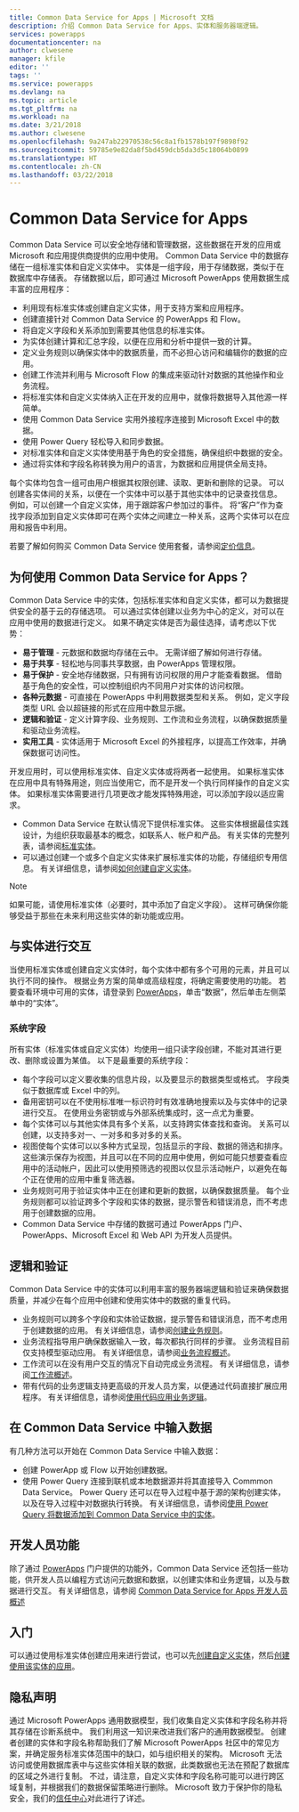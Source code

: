 ```yaml
---
title: Common Data Service for Apps | Microsoft 文档
description: 介绍 Common Data Service for Apps、实体和服务器端逻辑。
services: powerapps
documentationcenter: na
author: clwesene
manager: kfile
editor: ''
tags: ''
ms.service: powerapps
ms.devlang: na
ms.topic: article
ms.tgt_pltfrm: na
ms.workload: na
ms.date: 3/21/2018
ms.author: clwesene
ms.openlocfilehash: 9a247ab22970538c56c8a1fb1578b197f9898f92
ms.sourcegitcommit: 59785e9e82da8f5bd459dcb5da3d5c18064b0899
ms.translationtype: HT
ms.contentlocale: zh-CN
ms.lasthandoff: 03/22/2018
---
```

# <a name="common-data-service-for-apps"></a>Common Data Service for Apps

Common Data Service 可以安全地存储和管理数据，这些数据在开发的应用或 Microsoft 和应用提供商提供的应用中使用。 Common Data Service 中的数据存储在一组标准实体和自定义实体中。 实体是一组字段，用于存储数据，类似于在数据库中存储表。 存储数据以后，即可通过 Microsoft PowerApps 使用数据生成丰富的应用程序：

* 利用现有标准实体或创建自定义实体，用于支持方案和应用程序。
* 创建直接针对 Common Data Service 的 PowerApps 和 Flow。
* 将自定义字段和关系添加到需要其他信息的标准实体。
* 为实体创建计算和汇总字段，以便在应用和分析中提供一致的计算。
* 定义业务规则以确保实体中的数据质量，而不必担心访问和编辑你的数据的应用。
* 创建工作流并利用与 Microsoft Flow 的集成来驱动针对数据的其他操作和业务流程。
* 将标准实体和自定义实体纳入正在开发的应用中，就像将数据导入其他源一样简单。
* 使用 Common Data Service 实用外接程序连接到 Microsoft Excel 中的数据。
* 使用 Power Query 轻松导入和同步数据。
* 对标准实体和自定义实体使用基于角色的安全措施，确保组织中数据的安全。
* 通过将实体和字段名称转换为用户的语言，为数据和应用提供全局支持。

每个实体均包含一组可由用户根据其权限创建、读取、更新和删除的记录。 可以创建各实体间的关系，以便在一个实体中可以基于其他实体中的记录查找信息。 例如，可以创建一个自定义实体，用于跟踪客户参加过的事件。 将“客户”作为查找字段添加到自定义实体即可在两个实体之间建立一种关系，这两个实体可以在应用和报告中利用。

若要了解如何购买 Common Data Service 使用套餐，请参阅[定价信息](../../administrator/pricing-billing-skus.md)。

## <a name="why-use-the-common-data-service-for-apps"></a>为何使用 Common Data Service for Apps？
Common Data Service 中的实体，包括标准实体和自定义实体，都可以为数据提供安全的基于云的存储选项。 可以通过实体创建以业务为中心的定义，对可以在应用中使用的数据进行定义。 如果不确定实体是否为最佳选择，请考虑以下优势：

* **易于管理** - 元数据和数据均存储在云中。 无需详细了解如何进行存储。
* **易于共享** - 轻松地与同事共享数据，由 PowerApps 管理权限。
* **易于保护** - 安全地存储数据，只有拥有访问权限的用户才能查看数据。 借助基于角色的安全性，可以控制组织内不同用户对实体的访问权限。
* **各种元数据** - 可直接在 PowerApps 中利用数据类型和关系。 例如，定义字段类型 URL 会以超链接的形式在应用中数显示据。
* **逻辑和验证** - 定义计算字段、业务规则、工作流和业务流程，以确保数据质量和驱动业务流程。
* **实用工具** - 实体适用于 Microsoft Excel 的外接程序，以提高工作效率，并确保数据可访问性。

开发应用时，可以使用标准实体、自定义实体或将两者一起使用。 如果标准实体在应用中具有特殊用途，则应当使用它，而不是开发一个执行同样操作的自定义实体。 如果标准实体需要进行几项更改才能发挥特殊用途，可以添加字段以适应需求。

* Common Data Service 在默认情况下提供标准实体。 这些实体根据最佳实践设计，为组织获取最基本的概念，如联系人、帐户和产品。 有关实体的完整列表，请参阅[标准实体](data-platform-intro.md#standard-entities)。
* 可以通过创建一个或多个自定义实体来扩展标准实体的功能，存储组织专用信息。 有关详细信息，请参阅[如何创建自定义实体](create-custom-entity.md)。

> [!NOTE]
> 如果可能，请使用标准实体（必要时，其中添加了自定义字段）。 这样可确保你能够受益于那些在未来利用这些实体的新功能或应用。

## <a name="interacting-with-entities"></a>与实体进行交互

当使用标准实体或创建自定义实体时，每个实体中都有多个可用的元素，并且可以执行不同的操作。 根据业务方案的简单或高级程度，将确定需要使用的功能。 若要查看环境中可用的实体，请登录到 [PowerApps](https://web.powerapps.com)，单击“数据”，然后单击左侧菜单中的“实体”。

### <a name="system-fields"></a>系统字段
所有实体（标准实体或自定义实体）均使用一组只读字段创建，不能对其进行更改、删除或设置为某值。 以下是最重要的系统字段：

* 每个字段可以定义要收集的信息片段，以及要显示的数据类型或格式。 字段类似于数据库或 Excel 中的列。
* 备用密钥可以在不使用标准唯一标识符时有效准确地搜索以及与实体中的记录进行交互。 在使用业务密钥或与外部系统集成时，这一点尤为重要。
* 每个实体可以与其他实体具有多个关系，以支持跨实体查找和查询。 关系可以创建，以支持多对一、一对多和多对多的关系。
* 视图使每个实体可以以多种方式呈现，包括显示的字段、数据的筛选和排序。 这些演示保存为视图，并且可以在不同的应用中使用，例如可能只想要查看应用中的活动帐户，因此可以使用预筛选的视图以仅显示活动帐户，以避免在每个正在使用的应用中重复筛选器。
* 业务规则可用于验证实体中正在创建和更新的数据，以确保数据质量。 每个业务规则都可以验证跨多个字段和实体的数据，提示警告和错误消息，而不考虑用于创建数据的应用。
* Common Data Service 中存储的数据可通过 PowerApps 门户、PowerApps、Microsoft Excel 和 Web API 为开发人员提供。

## <a name="logic-and-validation"></a>逻辑和验证

Common Data Service 中的实体可以利用丰富的服务器端逻辑和验证来确保数据质量，并减少在每个应用中创建和使用实体中的数据的重复代码。

* 业务规则可以跨多个字段和实体验证数据，提示警告和错误消息，而不考虑用于创建数据的应用。 有关详细信息，请参阅[创建业务规则](./data-platform-create-business-rule.md)。
* 业务流程指导用户确保数据输入一致，每次都执行同样的步骤。 业务流程目前仅支持模型驱动应用。 有关详细信息，请参阅[业务流程概述](/dynamics365/customer-engagement/customize/business-process-flows-overview)。
* 工作流可以在没有用户交互的情况下自动完成业务流程。 有关详细信息，请参阅[工作流概述](/dynamics365/customer-engagement/customize/workflow-processes)。
* 带有代码的业务逻辑支持更高级的开发人员方案，以便通过代码直接扩展应用程序。 有关详细信息，请参阅[使用代码应用业务逻辑](../../developer/common-data-service/apply-business-logic-with-code.md)。

## <a name="getting-data-into-the-common-data-service"></a>在 Common Data Service 中输入数据

有几种方法可以开始在 Common Data Service 中输入数据：

* 创建 PowerApp 或 Flow 以开始创建数据。
* 使用 Power Query 连接到联机或本地数据源并将其直接导入 Commmon Data Service。 Power Query 还可以在导入过程中基于源的架构创建实体，以及在导入过程中对数据执行转换。 有关详细信息，请参阅[使用 Power Query 将数据添加到 Common Data Service 中的实体](./data-platform-cds-newentity-pq.md)。

## <a name="developer-capabilities"></a>开发人员功能

除了通过 [PowerApps](https://web.powerapps.com) 门户提供的功能外，Common Data Service 还包括一些功能，供开发人员以编程方式访问元数据和数据，以创建实体和业务逻辑，以及与数据进行交互。 有关详细信息，请参阅 [Common Data Service for Apps 开发人员概述](../../developer/common-data-service/overview.md)

## <a name="get-started"></a>入门
可以通过使用标准实体创建应用来进行尝试，也可以先[创建自定义实体](create-custom-entity.md)，然后[创建使用该实体的应用](../canvas-apps/data-platform-create-app.md)。

## <a name="privacy-notice"></a>隐私声明
通过 Microsoft PowerApps 通用数据模型，我们收集自定义实体和字段名称并将其存储在诊断系统中。  我们利用这一知识来改进我们客户的通用数据模型。 创建者创建的实体和字段名称帮助我们了解 Microsoft PowerApps 社区中的常见方案，并确定服务标准实体范围中的缺口，如与组织相关的架构。 Microsoft 无法访问或使用数据库表中与这些实体相关联的数据，此类数据也无法在预配了数据库的区域之外进行复制。 不过，请注意，自定义实体和字段名称可能可以进行跨区域复制，并根据我们的数据保留策略进行删除。 Microsoft 致力于保护你的隐私安全，我们的[信任中心](https://www.microsoft.com/trustcenter/Privacy/default.aspx)对此进行了详述。

